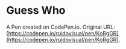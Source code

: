 # Guess Who

A Pen created on CodePen.io. Original URL: [https://codepen.io/ruidovisual/pen/KoRgGR](https://codepen.io/ruidovisual/pen/KoRgGR).

